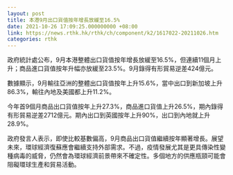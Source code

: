 ```yaml
---
layout: post
title: 本港9月出口貨值按年增長放緩至16.5%
date: 2021-10-26 17:09:25.000000000 +08:00
link: https://news.rthk.hk/rthk/ch/component/k2/1617022-20211026.htm
categories: rthk
---
```


政府統計處公布，9月本港整體出口貨值按年增長放緩至16.5%，但連續11個月上升；商品進口貨值按年升幅亦放緩至23.5%。9月錄得有形貿易逆差424億元。

數據顯示，9月輸往亞洲的整體出口貨值按年上升15.6%，當中出口到新加坡上升86.3%，輸往內地及美國都上升11.2%。

今年首9個月商品出口貨值按年上升27.3%，商品進口貨值上升26.5%，期內錄得有形貿易逆差2712億元。期內出口到英國按年上升90%，出口到內地就上升28.9%。

政府發言人表示，即使比較基數偏高，9月商品出口貨值繼續按年顯著增長。展望未來，環球經濟復蘇應會繼續支持外部需求。不過，疫情發展尤其是更具傳染性變種病毒的威脅，仍然會為環球經濟前景帶來不確定性。多個地方的供應瓶頸可能會阻礙環球生產和貿易活動。
